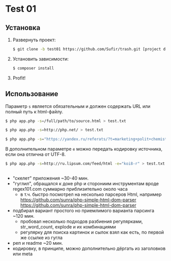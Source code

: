 # Test 01

## Установка

1. Развернуть проект:

    ``` bash
    $ git clone -b test01 https://github.com/Sufir/trash.git [project directory]
    ```

2. Установить зависимости:

    ``` bash
    $ composer install
    ```

3. Profit!

## Использование

Параметр `s` является обязательным и должен содержать URL или полный путь к html-файлу.

``` bash
$ php app.php -s=/full/path/to/source.html > test.txt
```

``` bash
$ php app.php -s=http://php.net/ > test.txt
```

``` bash
$ php app.php -s="https://yandex.ru/referats/?t=marketing+polit+chemistry" > test.txt
```

В дополнительном параметре `e` можно передать кодировку источника, если она отлична от UTF-8.

``` bash
$ php app.php -s=http://ru.lipsum.com/feed/html -e="koi8-r" > test.txt
```

## 

* "скелет" приложения ~30-40 мин.
* "гуглил", обращался к доке php и сторониим инструментам вроде regex101.com суммарно приблизительно около часа
    * в т.ч. быстро посмотрел на несколько парсеров Html, например https://github.com/sunra/php-simple-html-dom-parser https://github.com/sunra/php-simple-html-dom-parser
* подбирал вариант простого но приемлимого варианта парсинга ~120 мин.
    * пробовал несколько подходов разбиения регулярками, str_word_count, explode и их комбинациями
    * регулярку для поиска картинок и сылок взял как есть, по первой же ссылке из гугла
* реп и readme ~20 мин.
* кодировку, в принципе, можно дополнительно дёргать из заголовков или meta
